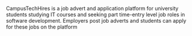 CampusTechHires is a job advert and application
platform for university students studying IT courses and
seeking part time-entry level job roles in software
development. Employers post job adverts and students
can apply for these jobs on the platform
